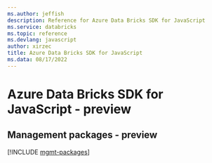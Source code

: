 ```yaml
---
ms.author: jeffish
description: Reference for Azure Data Bricks SDK for JavaScript
ms.service: databricks
ms.topic: reference
ms.devlang: javascript
author: xirzec
title: Azure Data Bricks SDK for JavaScript
ms.data: 08/17/2022
---
```

# Azure Data Bricks SDK for JavaScript - preview

## Management packages - preview
[!INCLUDE [mgmt-packages](data-bricks-mgmt-index.md)]